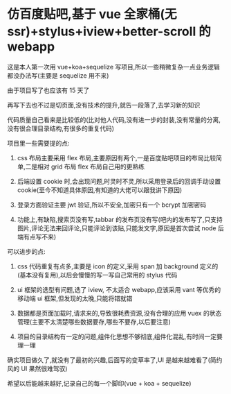 # 仿百度贴吧,基于 vue 全家桶(无 ssr)+stylus+iview+better-scroll 的 webapp

这是本人第一次用 vue+koa+sequelize 写项目,所以一些稍微复杂一点业务逻辑都没办法写(主要是 sequelize 用不来)

由于项目写了也应该有 15 天了

再写下去也不过是切页面,没有技术的提升,就告一段落了,去学习新的知识

代码质量自己看来是比较低的(比对他人代码,没有进一步的封装,没有常量的分离,没有很合理目录结构,有很多的重复代码)

项目里一些需要提的点:

1. css 布局主要采用 flex 布局,主要原因有两个,一是百度贴吧项目的布局比较简单,二是相对 grid 布局 flex 布局自己用的更熟练

2. 后端设置 cookie 时,会出现问题,时灵时不灵,所以采用登录后的回调手动设置 cookie(至今不知道具体原因,有知道的大佬可以跟我讲下原因)

3. 登录方面验证主要 jwt 验证,所以不安全,加密只有一个 bcrypt 加密密码

4. 功能上,有缺陷,搜索页没有写,tabbar 的发布页没有写(吧内的发布写了,只支持图片,评论无法来回评论,只能评论到该贴,只能发文字,原因是首次尝试 node 后端有点写不来)

可以进步的点:

1. css 代码重复有点多,主要是 icon 的定义,采用 span 加 background 定义的(基本没有复用),以后会慢慢的写一写自己常用的 stylus 代码

2. ui 框架的选型有问题,选了 iview, 不太适合 webapp,应该采用 vant 等优秀的移动端 ui 框架,但发现的太晚,只能将错就错

3. 数据都是页面加载时,请求来的,导致很耗费资源,没有合理的应用 vuex 的状态管理(主要不太清楚哪些数据要存,哪些不要存,以后要注意)

4. 项目的目录结构有一定的问题,组件化思想不够彻底,组件化混乱,有时间一定要理一理

确实项目做久了,就没有了最初的兴趣,后面写的变草率了,UI 是越来越难看了(简约风的 UI 果然很难驾驭)

希望以后能越来越好,记录自己的每一个脚印(vue + koa + sequelize)
